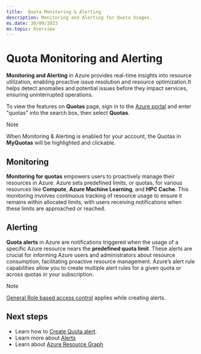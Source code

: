 ```yaml
---
title:  Quota Monitoring & Alerting
description: Monitoring and Alerting for Quota Usages.
ms.date: 30/09/2023
ms.topic: Overview
---
```


# Quota Monitoring and Alerting

**Monitoring and Alerting** in Azure provides real-time insights into resource utilization, enabling proactive issue resolution and resource optimization.It helps detect anomalies and potential issues before they impact services, ensuring uninterrupted operations. 

To view the features on **Quotas** page, sign in to the [Azure portal](https://portal.azure.com) and enter "quotas" into the search box, then select **Quotas**.

> [!NOTE]
> When Monitoring & Alerting is enabled for your account, the Quotas in **MyQuotas** will be highlighted and clickable. 

## Monitoring 

**Monitoring for quotas** empowers users to proactively manage their resources in Azure. Azure sets predefined limits, or quotas, for various resources like **Compute**, **Azure Machine Learning**, and **HPC Cache**. This monitoring involves continuous tracking of resource usage to ensure it remains within allocated limits, with users receiving notifications when these limits are approached or reached. 

## Alerting 

**Quota alerts** in Azure are notifications triggered when the usage of a specific Azure resource nears the **predefined quota limit**. These alerts are crucial for informing Azure users and administrators about resource consumption, facilitating proactive resource management. Azure’s alert rule capabilities allow you to create multiple alert rules for a given quota or across quotas in your subscription.  

> [!NOTE]
> [General Role based access control](https://learn.microsoft.com/en-us/azure/azure-monitor/alerts/alerts-overview#azure-role-based-access-control-for-alerts) applies while creating alerts.  


## Next steps

- Learn how to [Create Quota alert](how-to-monitoring-alerting.md).
- Learn more about [Alerts](https://learn.microsoft.com/en-us/azure/azure-monitor/alerts/alerts-overview)
- Learn about [Azure Resource Graph](https://learn.microsoft.com/en-us/azure/governance/resource-graph/overview)


